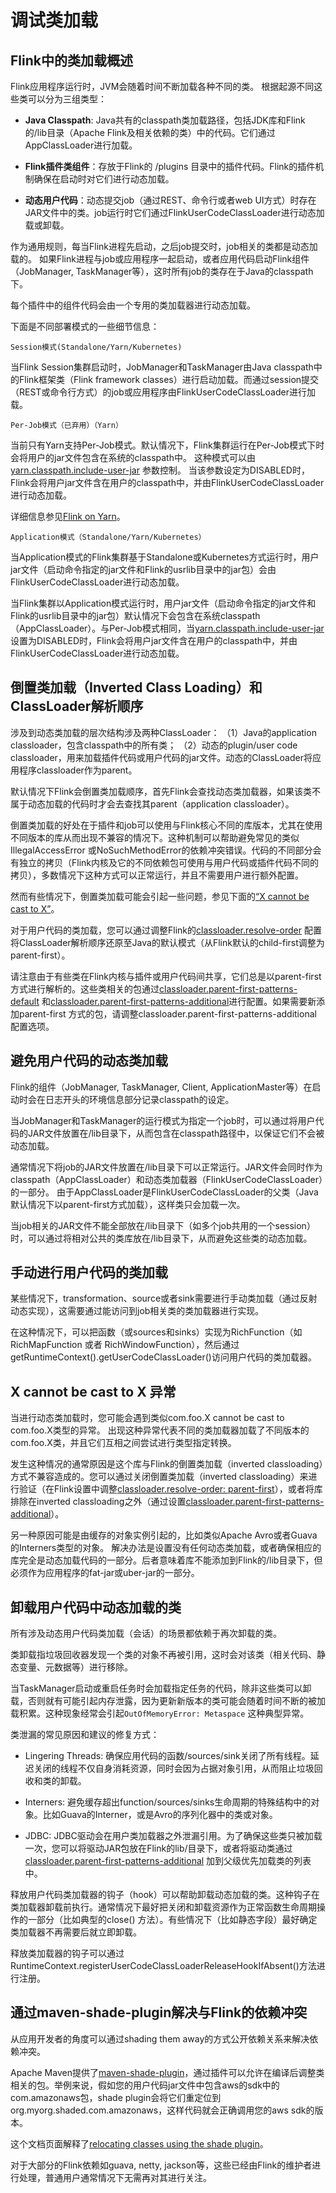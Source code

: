 # 调试类加载

## Flink中的类加载概述

Flink应用程序运行时，JVM会随着时间不断加载各种不同的类。 根据起源不同这些类可以分为三组类型：

* **Java Classpath**: Java共有的classpath类加载路径，包括JDK库和Flink的/lib目录（Apache
  Flink及相关依赖的类）中的代码。它们通过AppClassLoader进行加载。

* **Flink插件类组件**：存放于Flink的 /plugins 目录中的插件代码。Flink的插件机制确保在启动时对它们进行动态加载。

* **动态用户代码**：动态提交job（通过REST、命令行或者web UI方式）时存在JAR文件中的类。job运行时它们通过FlinkUserCodeClassLoader进行动态加载或卸载。

作为通用规则，每当Flink进程先启动，之后job提交时，job相关的类都是动态加载的。
如果Flink进程与job或应用程序一起启动，或者应用代码启动Flink组件（JobManager, TaskManager等），这时所有job的类存在于Java的classpath下。

每个插件中的组件代码会由一个专用的类加载器进行动态加载。

下面是不同部署模式的一些细节信息：

`Session模式(Standalone/Yarn/Kubernetes)`

当Flink Session集群启动时，JobManager和TaskManager由Java classpath中的Flink框架类（Flink framework
classes）进行启动加载。而通过session提交（REST或命令行方式）的job或应用程序由FlinkUserCodeClassLoader进行加载。

`Per-Job模式（已弃用）（Yarn）`

当前只有Yarn支持Per-Job模式。默认情况下，Flink集群运行在Per-Job模式下时会将用户的jar文件包含在系统的classpath中。
这种模式可以由[yarn.classpath.include-user-jar]() 参数控制。
当该参数设定为DISABLED时，Flink会将用户jar文件含在用户的classpath中，并由FlinkUserCodeClassLoader进行动态加载。

详细信息参见[Flink on Yarn]()。

`Application模式（Standalone/Yarn/Kubernetes）`

当Application模式的Flink集群基于Standalone或Kubernetes方式运行时，用户jar文件（启动命令指定的jar文件和Flink的usrlib目录中的jar包）会由FlinkUserCodeClassLoader进行动态加载。

当Flink集群以Application模式运行时，用户jar文件（启动命令指定的jar文件和Flink的usrlib目录中的jar包）默认情况下会包含在系统classpath（AppClassLoader）。与Per-Job模式相同，当[yarn.classpath.include-user-jar]()
设置为DISABLED时，Flink会将用户jar文件含在用户的classpath中，并由FlinkUserCodeClassLoader进行动态加载。

## 倒置类加载（Inverted Class Loading）和ClassLoader解析顺序

涉及到动态类加载的层次结构涉及两种ClassLoader： （1）Java的application classloader，包含classpath中的所有类；
（2）动态的plugin/user code classloader，用来加载插件代码或用户代码的jar文件。动态的ClassLoader将应用程序classloader作为parent。

默认情况下Flink会倒置类加载顺序，首先Flink会查找动态类加载器，如果该类不属于动态加载的代码时才会去查找其parent（application
classloader）。

倒置类加载的好处在于插件和job可以使用与Flink核心不同的库版本，尤其在使用不同版本的库从而出现不兼容的情况下。这种机制可以帮助避免常见的类似
IllegalAccessError
或NoSuchMethodError的依赖冲突错误。代码的不同部分会有独立的拷贝（Flink内核及它的不同依赖包可使用与用户代码或插件代码不同的拷贝），多数情况下这种方式可以正常运行，并且不需要用户进行额外配置。

然而有些情况下，倒置类加载可能会引起一些问题，参见下面的[“X cannot be cast to X”]()。

对于用户代码的类加载，您可以通过调整Flink的[classloader.resolve-order]()
配置将ClassLoader解析顺序还原至Java的默认模式（从Flink默认的child-first调整为parent-first）。

请注意由于有些类在Flink内核与插件或用户代码间共享，它们总是以parent-first方式进行解析的。这些类相关的包通过[classloader.parent-first-patterns-default]()
和[classloader.parent-first-patterns-additional]()进行配置。如果需要新添加parent-first
方式的包，请调整classloader.parent-first-patterns-additional 配置选项。

## 避免用户代码的动态类加载

Flink的组件（JobManager, TaskManager, Client, ApplicationMaster等）在启动时会在日志开头的环境信息部分记录classpath的设定。

当JobManager和TaskManager的运行模式为指定一个job时，可以通过将用户代码的JAR文件放置在/lib目录下，从而包含在classpath路径中，以保证它们不会被动态加载。

通常情况下将job的JAR文件放置在/lib目录下可以正常运行。JAR文件会同时作为classpath（AppClassLoader）和动态类加载器（FlinkUserCodeClassLoader）的一部分。
由于AppClassLoader是FlinkUserCodeClassLoader的父类（Java默认情况下以parent-first方式加载），这样类只会加载一次。

当job相关的JAR文件不能全部放在/lib目录下（如多个job共用的一个session）时，可以通过将相对公共的类库放在/lib目录下，从而避免这些类的动态加载。

## 手动进行用户代码的类加载

某些情况下，transformation、source或者sink需要进行手动类加载（通过反射动态实现），这需要通过能访问到job相关类的类加载器进行实现。

在这种情况下，可以把函数（或sources和sinks）实现为RichFunction（如RichMapFunction 或者
RichWindowFunction），然后通过getRuntimeContext().getUserCodeClassLoader()访问用户代码的类加载器。

## X cannot be cast to X 异常

当进行动态类加载时，您可能会遇到类似com.foo.X cannot be cast to com.foo.X类型的异常。
出现这种异常代表不同的类加载器加载了不同版本的com.foo.X类，并且它们互相之间尝试进行类型指定转换。

发生这种情况的通常原因是这个库与Flink的倒置类加载（inverted classloading）方式不兼容造成的。您可以通过关闭倒置类加载（inverted
classloading）来进行验证（在Flink设置中调整[classloader.resolve-order: parent-first]()），或者将库排除在inverted
classloading之外（通过设置[classloader.parent-first-patterns-additional]()）。

另一种原因可能是由缓存的对象实例引起的，比如类似Apache Avro或者Guava的Interners类型的对象。
解决办法是设置没有任何动态类加载，或者确保相应的库完全是动态加载代码的一部分。后者意味着库不能添加到Flink的/lib目录下，但必须作为应用程序的fat-jar或uber-jar的一部分。

## 卸载用户代码中动态加载的类

所有涉及动态用户代码类加载（会话）的场景都依赖于再次卸载的类。

类卸载指垃圾回收器发现一个类的对象不再被引用，这时会对该类（相关代码、静态变量、元数据等）进行移除。

当TaskManager启动或重启任务时会加载指定任务的代码，除非这些类可以卸载，否则就有可能引起内存泄露，因为更新新版本的类可能会随着时间不断的被加载积累。这种现象经常会引起`OutOfMemoryError: Metaspace`
这种典型异常。

类泄漏的常见原因和建议的修复方式：

* Lingering Threads: 确保应用代码的函数/sources/sink关闭了所有线程。延迟关闭的线程不仅自身消耗资源，同时会因为占据对象引用，从而阻止垃圾回收和类的卸载。

* Interners: 避免缓存超出function/sources/sinks生命周期的特殊结构中的对象。比如Guava的Interner，或是Avro的序列化器中的类或对象。

* JDBC:
  JDBC驱动会在用户类加载器之外泄漏引用。为了确保这些类只被加载一次，您可以将驱动JAR包放在Flink的lib/目录下，或者将驱动类通过[classloader.parent-first-patterns-additional]()
  加到父级优先加载类的列表中。

释放用户代码类加载器的钩子（hook）可以帮助卸载动态加载的类。这种钩子在类加载器卸载前执行。通常情况下最好把关闭和卸载资源作为正常函数生命周期操作的一部分（比如典型的close()
方法）。有些情况下（比如静态字段）最好确定类加载器不再需要后就立即卸载。

释放类加载器的钩子可以通过RuntimeContext.registerUserCodeClassLoaderReleaseHookIfAbsent()方法进行注册。

## 通过maven-shade-plugin解决与Flink的依赖冲突

从应用开发者的角度可以通过shading them away的方式公开依赖关系来解决依赖冲突。

Apache Maven提供了[maven-shade-plugin]()，通过插件可以允许在编译后调整类相关的包。举例来说，假如您的用户代码jar文件中包含aws的sdk中的com.amazonaws包，shade
plugin会将它们重定位到org.myorg.shaded.com.amazonaws，这样代码就会正确调用您的aws sdk的版本。

这个文档页面解释了[relocating classes using the shade plugin]()。

对于大部分的Flink依赖如guava, netty, jackson等，这些已经由Flink的维护者进行处理，普通用户通常情况下无需再对其进行关注。

